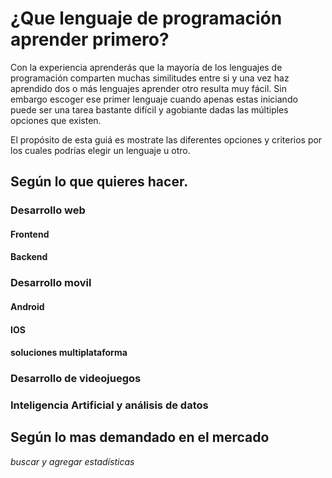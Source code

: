 # ¿Que lenguaje de programación aprender primero?

Con la experiencia aprenderás que la mayoría de los lenguajes de programación comparten muchas similitudes entre si y una vez haz aprendido dos o más lenguajes aprender otro resulta muy fácil. Sin embargo escoger ese primer lenguaje cuando apenas estas iniciando puede ser una tarea bastante difícil y agobiante dadas las múltiples opciones que existen.

El propósito de esta guiá es mostrate las diferentes opciones y criterios por los cuales podrías elegir un lenguaje u otro.

## Según lo que quieres hacer.

### Desarrollo web

#### Frontend

#### Backend

### Desarrollo movil

#### Android

#### IOS

#### soluciones multiplataforma

### Desarrollo de videojuegos

### Inteligencia Artificial y análisis de datos

## Según lo mas demandado en el mercado

_buscar y agregar estadísticas_
